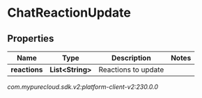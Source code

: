 # ChatReactionUpdate


## Properties

| Name | Type | Description | Notes |
| ------------ | ------------- | ------------- | ------------- |
| **reactions** | **List&lt;String&gt;** | Reactions to update |  |




_com.mypurecloud.sdk.v2:platform-client-v2:230.0.0_
